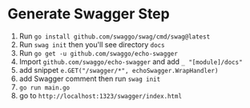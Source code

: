 # Generate Swagger Step

1. Run `go install github.com/swaggo/swag/cmd/swag@latest`
2. Run `swag init` then you'll see directory `docs`
3. Run `go get -u github.com/swaggo/echo-swagger`
4. Import `github.com/swaggo/echo-swagger` and add `_ "[module]/docs"`
5. add snippet `e.GET("/swagger/*", echoSwagger.WrapHandler)`
6. add Swagger comment then run `swag init`
7. `go run main.go`
8. go to `http://localhost:1323/swagger/index.html`